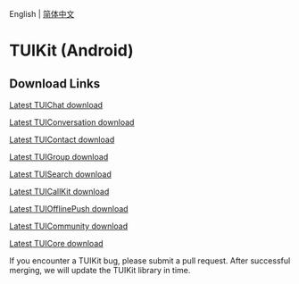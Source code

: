 English | [简体中文](./README_ZH.md)

# TUIKit (Android)

## Download Links

[Latest TUIChat download](https://im.sdk.cloud.tencent.cn/download/tuikit/6.7.3184/android/TUIChat.zip)

[Latest TUIConversation download](https://im.sdk.cloud.tencent.cn/download/tuikit/6.7.3184/android/TUIConversation.zip)

[Latest TUIContact download](https://im.sdk.cloud.tencent.cn/download/tuikit/6.7.3184/android/TUIContact.zip)

[Latest TUIGroup download](https://im.sdk.cloud.tencent.cn/download/tuikit/6.7.3184/android/TUIGroup.zip)

[Latest TUISearch download](https://im.sdk.cloud.tencent.cn/download/tuikit/6.7.3184/android/TUISearch.zip)

[Latest TUICallKit download](https://im.sdk.cloud.tencent.cn/download/tuikit/6.7.3184/android/TUICallKit.zip)

[Latest TUIOfflinePush download](https://im.sdk.cloud.tencent.cn/download/tuikit/6.7.3184/android/TUIOfflinePush.zip)

[Latest TUICommunity download](https://im.sdk.cloud.tencent.cn/download/tuikit/6.7.3184/android/TUICommunity.zip)

[Latest TUICore download](https://im.sdk.cloud.tencent.cn/download/tuikit/6.7.3184/android/TUICore.zip)

If you encounter a TUIKit bug, please submit a pull request. After successful merging, we will update the TUIKit library in time.